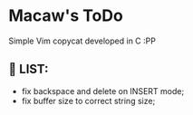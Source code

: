 # Macaw's ToDo

Simple Vim copycat developed in C :PP

## 📝 LIST:

- fix backspace and delete on INSERT mode;
- fix buffer size to correct string size;
